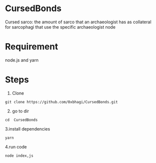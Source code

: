 # CursedBonds
 Cursed sarco: the amount of sarco that an archaeologist has as collateral for sarcophagi that use the specific archaeologist node

# Requirement 
node.js and yarn

# Steps
1. Clone 
```
git clone https://github.com/0xbhagi/CursedBonds.git
 ```
2. go to dir
```
cd  CursedBonds
```
3.install dependencies
```
yarn
```
4.run code
```
node index,js
```
